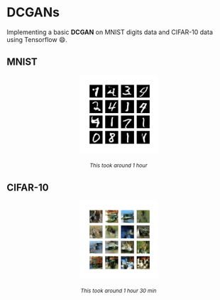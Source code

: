 # DCGANs

Implementing a basic **DCGAN** on MNIST digits data and CIFAR-10 data using Tensorflow :smile:.

## MNIST

<div align="center">
    <p><img src="images/Generating_Digits.gif" width=35%></p>
    <small><i>This took around 1 hour</i></small>
</div>



## CIFAR-10

<div align="center">
    <p><img src="images/Generating_Images.gif" width=35%></p>
    <small><i>This took around 1 hour 30 min</i></small>
</div>

